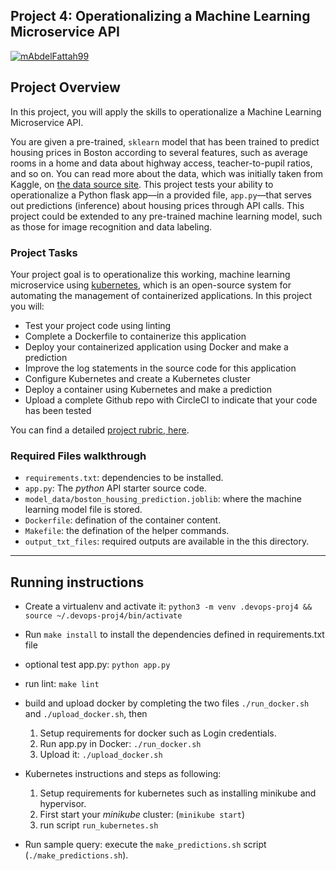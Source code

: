 
## Project 4: Operationalizing a Machine Learning Microservice API

[![mAbdelFattah99](https://circleci.com/gh/mAbdelFattah99/proj4-ml-microservice.svg?style=svg)](https://app.circleci.com/pipelines/github/mAbdelFattah99/proj4-ml-microservice)


## Project Overview

In this project, you will apply the skills to operationalize a Machine Learning Microservice API.

You are given a pre-trained, `sklearn` model that has been trained to predict housing prices in Boston according to several features, such as average rooms in a home and data about highway access, teacher-to-pupil ratios, and so on. You can read more about the data, which was initially taken from Kaggle, on [the data source site](https://www.kaggle.com/c/boston-housing). This project tests your ability to operationalize a Python flask app—in a provided file, `app.py`—that serves out predictions (inference) about housing prices through API calls. This project could be extended to any pre-trained machine learning model, such as those for image recognition and data labeling.

### Project Tasks

Your project goal is to operationalize this working, machine learning microservice using [kubernetes](https://kubernetes.io/), which is an open-source system for automating the management of containerized applications. In this project you will:

-   Test your project code using linting
-   Complete a Dockerfile to containerize this application
-   Deploy your containerized application using Docker and make a prediction
-   Improve the log statements in the source code for this application
-   Configure Kubernetes and create a Kubernetes cluster
-   Deploy a container using Kubernetes and make a prediction
-   Upload a complete Github repo with CircleCI to indicate that your code has been tested

You can find a detailed [project rubric, here](https://review.udacity.com/#!/rubrics/2576/view).



### Required Files walkthrough

+ `requirements.txt`: dependencies to be installed.
+ `app.py`: The *python* API starter source code.
+ `model_data/boston_housing_prediction.joblib`: where the machine learning model file is stored.
+ `Dockerfile`: defination of the container content.
+ `Makefile`: the defination of the helper commands.
+ `output_txt_files`: required outputs are available in the this directory.

---

## Running instructions

* Create a virtualenv and activate it: `python3 -m venv .devops-proj4 && source ~/.devops-proj4/bin/activate`
* Run `make install` to install the dependencies defined in requirements.txt file
* optional test app.py: `python app.py`
* run lint: `make lint`

* build and upload docker by completing the two files `./run_docker.sh` and `./upload_docker.sh`, then

    1. Setup requirements for docker such as Login credentials.
    2. Run app.py in Docker:  `./run_docker.sh`
    3. Upload it: `./upload_docker.sh` 

* Kubernetes instructions and steps as following:

    1. Setup requirements for kubernetes such as installing minikube and hypervisor.
    2. First start your *minikube* cluster: (`minikube start`) 
    3. run script `run_kubernetes.sh` 

* Run sample query: execute the `make_predictions.sh` script (`./make_predictions.sh`).

